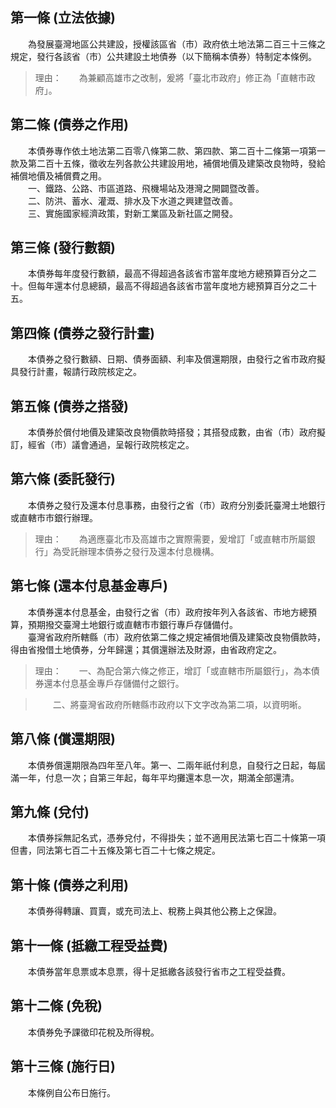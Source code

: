 第一條 (立法依據)
-----------------
　　為發展臺灣地區公共建設，授權該區省（市）政府依土地法第二百三十三條之規定，發行各該省（市）公共建設土地債券（以下簡稱本債券）特制定本條例。  
> 理由：　　為兼顧高雄市之改制，爰將「臺北市政府」修正為「直轄市政府」。



第二條 (債券之作用)
-------------------
　　本債券專作依土地法第二百零八條第二款、第四款、第二百十二條第一項第一款及第二百十五條，徵收左列各款公共建設用地，補償地價及建築改良物時，發給補償地價及補償費之用。  
　　一、鐵路、公路、市區道路、飛機場站及港灣之開闢暨改善。  
　　二、防洪、蓄水、灌溉、排水及下水道之興建暨改善。  
　　三、實施國家經濟政策，對新工業區及新社區之開發。  


第三條 (發行數額)
-----------------
　　本債券每年度發行數額，最高不得超過各該省市當年度地方總預算百分之二十。但每年還本付息總額，最高不得超過各該省市當年度地方總預算百分之二十五。  


第四條 (債券之發行計畫)
-----------------------
　　本債券之發行數額、日期、債券面額、利率及償還期限，由發行之省市政府擬具發行計畫，報請行政院核定之。  


第五條 (債券之搭發)
-------------------
　　本債券於償付地價及建築改良物價款時搭發；其搭發成數，由省（市）政府擬訂，經省（市）議會通過，呈報行政院核定之。  


第六條 (委託發行)
-----------------
　　本債券之發行及還本付息事務，由發行之省（市）政府分別委託臺灣土地銀行或直轄市市銀行辦理。  
> 理由：　　為適應臺北市及高雄市之實際需要，爰增訂「或直轄市所屬銀行」為受託辦理本債券之發行及還本付息機構。



第七條 (還本付息基金專戶)
-------------------------
　　本債券還本付息基金，由發行之省（市）政府按年列入各該省、市地方總預算，預期撥交臺灣土地銀行或直轄市市銀行專戶存儲備付。  
　　臺灣省政府所轄縣（市）政府依第二條之規定補償地價及建築改良物價款時，得由省撥借土地債券，分年歸還；其償還辦法及財源，由省政府定之。  
> 理由：　　一、為配合第六條之修正，增訂「或直轄市所屬銀行」，為本債券還本付息基金專戶存儲備付之銀行。

> 　　二、將臺灣省政府所轄縣市政府以下文字改為第二項，以資明晰。



第八條 (償還期限)
-----------------
　　本債券償還期限為四年至八年。第一、二兩年祇付利息，自發行之日起，每屆滿一年，付息一次；自第三年起，每年平均攤還本息一次，期滿全部還清。  


第九條 (兌付)
-------------
　　本債券採無記名式，憑券兌付，不得掛失；並不適用民法第七百二十條第一項但書，同法第七百二十五條及第七百二十七條之規定。  


第十條 (債券之利用)
-------------------
　　本債券得轉讓、買賣，或充司法上、稅務上與其他公務上之保證。  


第十一條 (抵繳工程受益費)
-------------------------
　　本債券當年息票或本息票，得十足抵繳各該發行省市之工程受益費。  


第十二條 (免稅)
---------------
　　本債券免予課徵印花稅及所得稅。  


第十三條 (施行日)
-----------------
　　本條例自公布日施行。